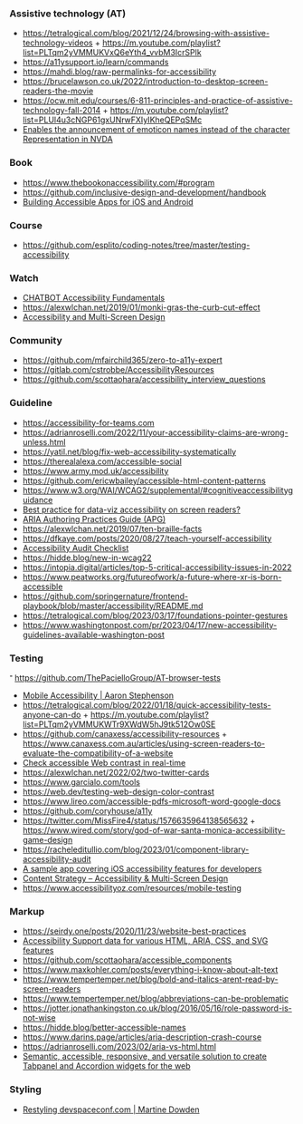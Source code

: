 ### Assistive technology (AT)

- https://tetralogical.com/blog/2021/12/24/browsing-with-assistive-technology-videos + https://m.youtube.com/playlist?list=PLTqm2yVMMUKVxQ6eYth4_vvbM3IcrSPlk
- https://a11ysupport.io/learn/commands
- https://mahdi.blog/raw-permalinks-for-accessibility
- https://brucelawson.co.uk/2022/introduction-to-desktop-screen-readers-the-movie
- https://ocw.mit.edu/courses/6-811-principles-and-practice-of-assistive-technology-fall-2014 + https://m.youtube.com/playlist?list=PLUl4u3cNGP61gxUNrwFXIyIKheQEPqSMc
- [Enables the announcement of emoticon names instead of the character Representation in NVDA](https://github.com/nvdaes/emoticons)

### Book

- https://www.thebookonaccessibility.com/#program
- https://github.com/inclusive-design-and-development/handbook
- [Building Accessible Apps for iOS and Android](https://link.springer.com/book/10.1007/978-1-4842-5814-9)

### Course

- https://github.com/esplito/coding-notes/tree/master/testing-accessibility

### Watch

- [CHATBOT Accessibility Fundamentals](https://m.youtube.com/playlist?list=PLknXoWiYr_QynKoP276ZlGV73aM8uWdq_)
- https://alexwlchan.net/2019/01/monki-gras-the-curb-cut-effect
- [Accessibility and Multi-Screen Design](https://cos.accessibility.rocks)

### Community

- https://github.com/mfairchild365/zero-to-a11y-expert
- https://gitlab.com/cstrobbe/AccessibilityResources
- https://github.com/scottaohara/accessibility_interview_questions

### Guideline

- https://accessibility-for-teams.com
- https://adrianroselli.com/2022/11/your-accessibility-claims-are-wrong-unless.html
- https://yatil.net/blog/fix-web-accessibility-systematically
- https://therealalexa.com/accessible-social
- https://www.army.mod.uk/accessibility
- https://github.com/ericwbailey/accessible-html-content-patterns
- https://www.w3.org/WAI/WCAG2/supplemental/#cognitiveaccessibilityguidance
- [Best practice for data-viz accessibility on screen readers?](https://twitter.com/notdetails/status/1524434689020334080)
- [ARIA Authoring Practices Guide (APG)](https://www.w3.org/WAI/ARIA/apg/patterns/)
- https://alexwlchan.net/2019/07/ten-braille-facts
- https://dfkaye.com/posts/2020/08/27/teach-yourself-accessibility
- [Accessibility Audit Checklist](http://checklist.garcialo.com)
- https://hidde.blog/new-in-wcag22
- https://intopia.digital/articles/top-5-critical-accessibility-issues-in-2022
- https://www.peatworks.org/futureofwork/a-future-where-xr-is-born-accessible
- https://github.com/springernature/frontend-playbook/blob/master/accessibility/README.md
- https://tetralogical.com/blog/2023/03/17/foundations-pointer-gestures
- https://www.washingtonpost.com/pr/2023/04/17/new-accessibility-guidelines-available-washington-post

### Testing

־ https://github.com/ThePacielloGroup/AT-browser-tests

- [Mobile Accessibility | Aaron Stephenson](https://m.youtube.com/playlist?list=PLl82xSxTQuj2expl9I4iJat-9lN2JCn91)
- https://tetralogical.com/blog/2022/01/18/quick-accessibility-tests-anyone-can-do + https://m.youtube.com/playlist?list=PLTqm2yVMMUKWTr9XWdW5hJ9tk512Ow0SE
- https://github.com/canaxess/accessibility-resources + https://www.canaxess.com.au/articles/using-screen-readers-to-evaluate-the-compatibility-of-a-website
- [Check accessible Web contrast in real-time](https://github.com/tigt/contrast-o-vision)
- https://alexwlchan.net/2022/02/two-twitter-cards
- https://www.garcialo.com/tools
- https://web.dev/testing-web-design-color-contrast
- https://www.lireo.com/accessible-pdfs-microsoft-word-google-docs
- https://github.com/coryhouse/a11y
- https://twitter.com/MissFire4/status/1576635964138565632 + https://www.wired.com/story/god-of-war-santa-monica-accessibility-game-design
- https://racheleditullio.com/blog/2023/01/component-library-accessibility-audit
- [A sample app covering iOS accessibility features for developers](https://github.com/rwapp/A11y-Box-iOS)
- [Content Strategy – Accessibility & Multi-Screen Design](https://cos.accessibility.rocks)
- https://www.accessibilityoz.com/resources/mobile-testing

### Markup

- https://seirdy.one/posts/2020/11/23/website-best-practices
- [Accessibility Support data for various HTML, ARIA, CSS, and SVG features](https://github.com/accessibilitysupported/a11ysupport.io)
- https://github.com/scottaohara/accessible_components
- https://www.maxkohler.com/posts/everything-i-know-about-alt-text
- https://www.tempertemper.net/blog/bold-and-italics-arent-read-by-screen-readers
- https://www.tempertemper.net/blog/abbreviations-can-be-problematic
- https://jotter.jonathankingston.co.uk/blog/2016/05/16/role-password-is-not-wise
- https://hidde.blog/better-accessible-names
- https://www.darins.page/articles/aria-description-crash-course
- https://adrianroselli.com/2023/02/aria-vs-html.html
- [Semantic, accessible, responsive, and versatile solution to create Tabpanel and Accordion widgets for the web](https://github.com/tabpanelwidget/tabpanelwidget)

### Styling

- [Restyling devspaceconf.com | Martine Dowden](https://m.youtube.com/playlist?list=PLKWLnKOClaWcZTMf53w3Vrzf4S4W78Sg3)

